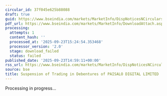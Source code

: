 ```yaml
---
circular_id: 37f045e625b88088
draft: true
guid: https://www.bseindia.com/markets/MarketInfo/DispNoticesNCirculars.aspx?Noticeid={52BF9075-AB0C-4AA9-B0EA-6A548ECDF27F}&noticeno=20250923-76&dt=09/23/2025&icount=76&totcount=78&flag=0
pdf_url: https://www.bseindia.com/markets/MarketInfo/DownloadAttach.aspx?id=20250923-76&attachedId=
processing:
  attempts: 1
  content_hash: ''
  processed_at: '2025-09-23T15:24:54.353468'
  processor_version: '2.0'
  stage: download_failed
  status: failed
published_date: '2025-09-23T14:59:11+00:00'
rss_url: https://www.bseindia.com/markets/MarketInfo/DispNoticesNCirculars.aspx?Noticeid={52BF9075-AB0C-4AA9-B0EA-6A548ECDF27F}&noticeno=20250923-76&dt=09/23/2025&icount=76&totcount=78&flag=0
source: bse
title: Suspension of Trading in Debentures of PAISALO DIGITAL LIMITED
---
```


Processing in progress...